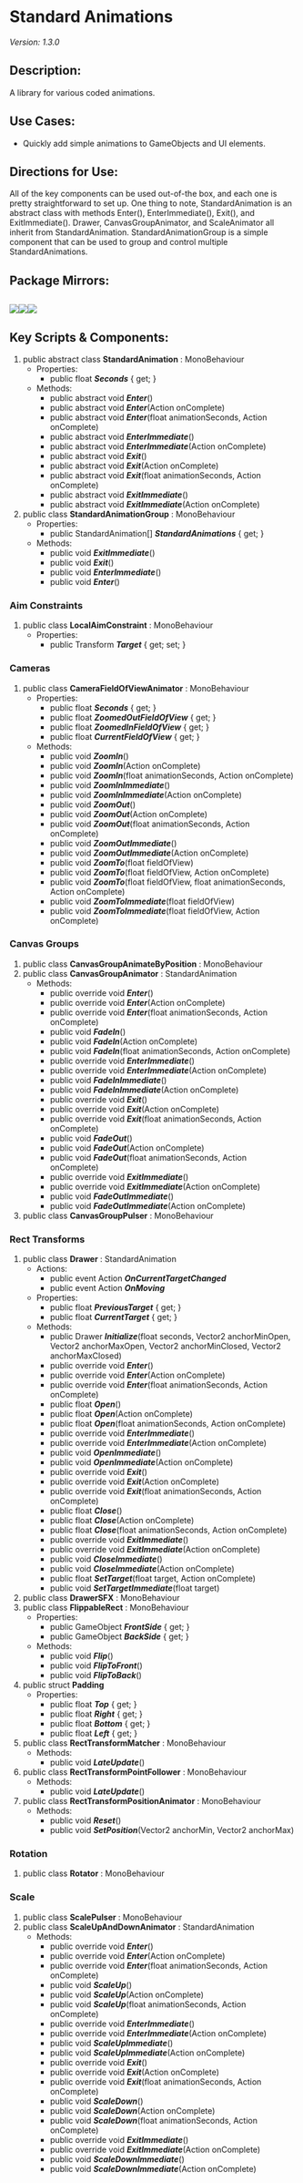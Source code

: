 # Standard Animations
*Version: 1.3.0*
## Description: 
A library for various coded animations.
## Use Cases: 
* Quickly add simple animations to GameObjects and UI elements.
## Directions for Use: 
All of the key components can be used out-of-the box, and each one is pretty straightforward to set up. One thing to note, StandardAnimation is an abstract class with methods Enter(), EnterImmediate(), Exit(), and ExitImmediate(). Drawer, CanvasGroupAnimator, and ScaleAnimator all inherit from StandardAnimation. StandardAnimationGroup is a simple component that can be used to group and control multiple StandardAnimations.
## Package Mirrors: 
[<img src='https://img.itch.zone/aW1nLzEzNzQ2ODg3LnBuZw==/original/npRUfq.png'>](https://github.com/Iron-Mountain-Software/standard-animations.git)[<img src='https://img.itch.zone/aW1nLzEzNzQ2ODkyLnBuZw==/original/Fq0ORM.png'>](https://www.npmjs.com/package/com.iron-mountain.standard-animations)[<img src='https://img.itch.zone/aW1nLzEzNzQ2ODk4LnBuZw==/original/Rv4m96.png'>](https://iron-mountain.itch.io/standard-animations)
---
## Key Scripts & Components: 
1. public abstract class **StandardAnimation** : MonoBehaviour
   * Properties: 
      * public float ***Seconds***  { get; }
   * Methods: 
      * public abstract void ***Enter***()
      * public abstract void ***Enter***(Action onComplete)
      * public abstract void ***Enter***(float animationSeconds, Action onComplete)
      * public abstract void ***EnterImmediate***()
      * public abstract void ***EnterImmediate***(Action onComplete)
      * public abstract void ***Exit***()
      * public abstract void ***Exit***(Action onComplete)
      * public abstract void ***Exit***(float animationSeconds, Action onComplete)
      * public abstract void ***ExitImmediate***()
      * public abstract void ***ExitImmediate***(Action onComplete)
1. public class **StandardAnimationGroup** : MonoBehaviour
   * Properties: 
      * public StandardAnimation[] ***StandardAnimations***  { get; }
   * Methods: 
      * public void ***ExitImmediate***()
      * public void ***Exit***()
      * public void ***EnterImmediate***()
      * public void ***Enter***()
### Aim Constraints
1. public class **LocalAimConstraint** : MonoBehaviour
   * Properties: 
      * public Transform ***Target***  { get; set; }
### Cameras
1. public class **CameraFieldOfViewAnimator** : MonoBehaviour
   * Properties: 
      * public float ***Seconds***  { get; }
      * public float ***ZoomedOutFieldOfView***  { get; }
      * public float ***ZoomedInFieldOfView***  { get; }
      * public float ***CurrentFieldOfView***  { get; }
   * Methods: 
      * public void ***ZoomIn***()
      * public void ***ZoomIn***(Action onComplete)
      * public void ***ZoomIn***(float animationSeconds, Action onComplete)
      * public void ***ZoomInImmediate***()
      * public void ***ZoomInImmediate***(Action onComplete)
      * public void ***ZoomOut***()
      * public void ***ZoomOut***(Action onComplete)
      * public void ***ZoomOut***(float animationSeconds, Action onComplete)
      * public void ***ZoomOutImmediate***()
      * public void ***ZoomOutImmediate***(Action onComplete)
      * public void ***ZoomTo***(float fieldOfView)
      * public void ***ZoomTo***(float fieldOfView, Action onComplete)
      * public void ***ZoomTo***(float fieldOfView, float animationSeconds, Action onComplete)
      * public void ***ZoomToImmediate***(float fieldOfView)
      * public void ***ZoomToImmediate***(float fieldOfView, Action onComplete)
### Canvas Groups
1. public class **CanvasGroupAnimateByPosition** : MonoBehaviour
1. public class **CanvasGroupAnimator** : StandardAnimation
   * Methods: 
      * public override void ***Enter***()
      * public override void ***Enter***(Action onComplete)
      * public override void ***Enter***(float animationSeconds, Action onComplete)
      * public void ***FadeIn***()
      * public void ***FadeIn***(Action onComplete)
      * public void ***FadeIn***(float animationSeconds, Action onComplete)
      * public override void ***EnterImmediate***()
      * public override void ***EnterImmediate***(Action onComplete)
      * public void ***FadeInImmediate***()
      * public void ***FadeInImmediate***(Action onComplete)
      * public override void ***Exit***()
      * public override void ***Exit***(Action onComplete)
      * public override void ***Exit***(float animationSeconds, Action onComplete)
      * public void ***FadeOut***()
      * public void ***FadeOut***(Action onComplete)
      * public void ***FadeOut***(float animationSeconds, Action onComplete)
      * public override void ***ExitImmediate***()
      * public override void ***ExitImmediate***(Action onComplete)
      * public void ***FadeOutImmediate***()
      * public void ***FadeOutImmediate***(Action onComplete)
1. public class **CanvasGroupPulser** : MonoBehaviour
### Rect Transforms
1. public class **Drawer** : StandardAnimation
   * Actions: 
      * public event Action ***OnCurrentTargetChanged*** 
      * public event Action ***OnMoving*** 
   * Properties: 
      * public float ***PreviousTarget***  { get; }
      * public float ***CurrentTarget***  { get; }
   * Methods: 
      * public Drawer ***Initialize***(float seconds, Vector2 anchorMinOpen, Vector2 anchorMaxOpen, Vector2 anchorMinClosed, Vector2 anchorMaxClosed)
      * public override void ***Enter***()
      * public override void ***Enter***(Action onComplete)
      * public override void ***Enter***(float animationSeconds, Action onComplete)
      * public float ***Open***()
      * public float ***Open***(Action onComplete)
      * public float ***Open***(float animationSeconds, Action onComplete)
      * public override void ***EnterImmediate***()
      * public override void ***EnterImmediate***(Action onComplete)
      * public void ***OpenImmediate***()
      * public void ***OpenImmediate***(Action onComplete)
      * public override void ***Exit***()
      * public override void ***Exit***(Action onComplete)
      * public override void ***Exit***(float animationSeconds, Action onComplete)
      * public float ***Close***()
      * public float ***Close***(Action onComplete)
      * public float ***Close***(float animationSeconds, Action onComplete)
      * public override void ***ExitImmediate***()
      * public override void ***ExitImmediate***(Action onComplete)
      * public void ***CloseImmediate***()
      * public void ***CloseImmediate***(Action onComplete)
      * public float ***SetTarget***(float target, Action onComplete)
      * public void ***SetTargetImmediate***(float target)
1. public class **DrawerSFX** : MonoBehaviour
1. public class **FlippableRect** : MonoBehaviour
   * Properties: 
      * public GameObject ***FrontSide***  { get; }
      * public GameObject ***BackSide***  { get; }
   * Methods: 
      * public void ***Flip***()
      * public void ***FlipToFront***()
      * public void ***FlipToBack***()
1. public struct **Padding**
   * Properties: 
      * public float ***Top***  { get; }
      * public float ***Right***  { get; }
      * public float ***Bottom***  { get; }
      * public float ***Left***  { get; }
1. public class **RectTransformMatcher** : MonoBehaviour
   * Methods: 
      * public void ***LateUpdate***()
1. public class **RectTransformPointFollower** : MonoBehaviour
   * Methods: 
      * public void ***LateUpdate***()
1. public class **RectTransformPositionAnimator** : MonoBehaviour
   * Methods: 
      * public void ***Reset***()
      * public void ***SetPosition***(Vector2 anchorMin, Vector2 anchorMax)
### Rotation
1. public class **Rotator** : MonoBehaviour
### Scale
1. public class **ScalePulser** : MonoBehaviour
1. public class **ScaleUpAndDownAnimator** : StandardAnimation
   * Methods: 
      * public override void ***Enter***()
      * public override void ***Enter***(Action onComplete)
      * public override void ***Enter***(float animationSeconds, Action onComplete)
      * public void ***ScaleUp***()
      * public void ***ScaleUp***(Action onComplete)
      * public void ***ScaleUp***(float animationSeconds, Action onComplete)
      * public override void ***EnterImmediate***()
      * public override void ***EnterImmediate***(Action onComplete)
      * public void ***ScaleUpImmediate***()
      * public void ***ScaleUpImmediate***(Action onComplete)
      * public override void ***Exit***()
      * public override void ***Exit***(Action onComplete)
      * public override void ***Exit***(float animationSeconds, Action onComplete)
      * public void ***ScaleDown***()
      * public void ***ScaleDown***(Action onComplete)
      * public void ***ScaleDown***(float animationSeconds, Action onComplete)
      * public override void ***ExitImmediate***()
      * public override void ***ExitImmediate***(Action onComplete)
      * public void ***ScaleDownImmediate***()
      * public void ***ScaleDownImmediate***(Action onComplete)
